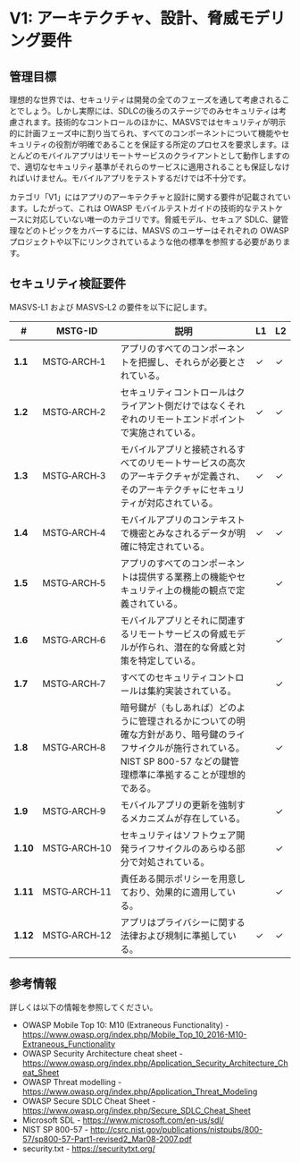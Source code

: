 # V1: アーキテクチャ、設計、脅威モデリング要件

## 管理目標

理想的な世界では、セキュリティは開発の全てのフェーズを通して考慮されることでしょう。しかし実際には、SDLCの後ろのステージでのみセキュリティは考慮されます。技術的なコントロールのほかに、MASVSではセキュリティが明示的に計画フェーズ中に割り当てられ、すべてのコンポーネントについて機能やセキュリティの役割が明確であることを保証する所定のプロセスを要求します。ほとんどのモバイルアプリはリモートサービスのクライアントとして動作しますので、適切なセキュリティ基準がそれらのサービスに適用されることも保証しなければいけません。モバイルアプリをテストするだけでは不十分です。

カテゴリ「V1」にはアプリのアーキテクチャと設計に関する要件が記載されています。したがって、これは OWASP モバイルテストガイドの技術的なテストケースに対応していない唯一のカテゴリです。脅威モデル、セキュア SDLC、鍵管理などのトピックをカバーするには、MASVS のユーザーはそれぞれの OWASP プロジェクトや以下にリンクされているような他の標準を参照する必要があります。

<div style="page-break-after: always;">
</div>

## セキュリティ検証要件

MASVS-L1 および MASVS-L2 の要件を以下に記します。

| # | MSTG-ID | 説明 | L1 | L2 |
| --- | --- | --- | --- | --- |
| **1.1** | MSTG‑ARCH‑1 | アプリのすべてのコンポーネントを把握し、それらが必要とされている。 | ✓ | ✓ |
| **1.2** | MSTG‑ARCH‑2 | セキュリティコントロールはクライアント側だけではなくそれぞれのリモートエンドポイントで実施されている。 | ✓ | ✓ |
| **1.3** | MSTG‑ARCH‑3 | モバイルアプリと接続されるすべてのリモートサービスの高次のアーキテクチャが定義され、そのアーキテクチャにセキュリティが対応されている。 | ✓ | ✓ |
| **1.4** | MSTG‑ARCH‑4 | モバイルアプリのコンテキストで機密とみなされるデータが明確に特定されている。 | ✓ | ✓ |
| **1.5** | MSTG‑ARCH‑5 | アプリのすべてのコンポーネントは提供する業務上の機能やセキュリティ上の機能の観点で定義されている。 |  | ✓ |
| **1.6** | MSTG‑ARCH‑6 | モバイルアプリとそれに関連するリモートサービスの脅威モデルが作られ、潜在的な脅威と対策を特定している。 |  | ✓ |
| **1.7** | MSTG‑ARCH‑7 | すべてのセキュリティコントロールは集約実装されている。 |  | ✓ |
| **1.8** | MSTG‑ARCH‑8 | 暗号鍵が（もしあれば）どのように管理されるかについての明確な方針があり、暗号鍵のライフサイクルが施行されている。 NIST SP 800-57 などの鍵管理標準に準拠することが理想的である。 |  | ✓ |
| **1.9** | MSTG‑ARCH‑9 | モバイルアプリの更新を強制するメカニズムが存在している。 |  | ✓ |
| **1.10** | MSTG‑ARCH‑10 | セキュリティはソフトウェア開発ライフサイクルのあらゆる部分で対処されている。 |  | ✓ |
| **1.11** | MSTG‑ARCH‑11 | 責任ある開示ポリシーを用意しており、効果的に適用している。 |  | ✓ |
| **1.12** | MSTG‑ARCH‑12 | アプリはプライバシーに関する法律および規制に準拠している。 | ✓ | ✓ |

## 参考情報

詳しくは以下の情報を参照してください。

- OWASP Mobile Top 10: M10 (Extraneous Functionality) - <https://www.owasp.org/index.php/Mobile_Top_10_2016-M10-Extraneous_Functionality>
- OWASP Security Architecture cheat sheet - <https://www.owasp.org/index.php/Application_Security_Architecture_Cheat_Sheet>
- OWASP Threat modelling - <https://www.owasp.org/index.php/Application_Threat_Modeling>
- OWASP Secure SDLC Cheat Sheet - <https://www.owasp.org/index.php/Secure_SDLC_Cheat_Sheet>
- Microsoft SDL - <https://www.microsoft.com/en-us/sdl/>
- NIST SP 800-57 - <http://csrc.nist.gov/publications/nistpubs/800-57/sp800-57-Part1-revised2_Mar08-2007.pdf>
- security.txt - <https://securitytxt.org/>
